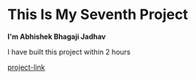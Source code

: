 # This Is My Seventh Project

**I'm Abhishek Bhagaji Jadhav**

I have built this project within 2 hours

[project-link](https://abhi7.netlify.app/)
